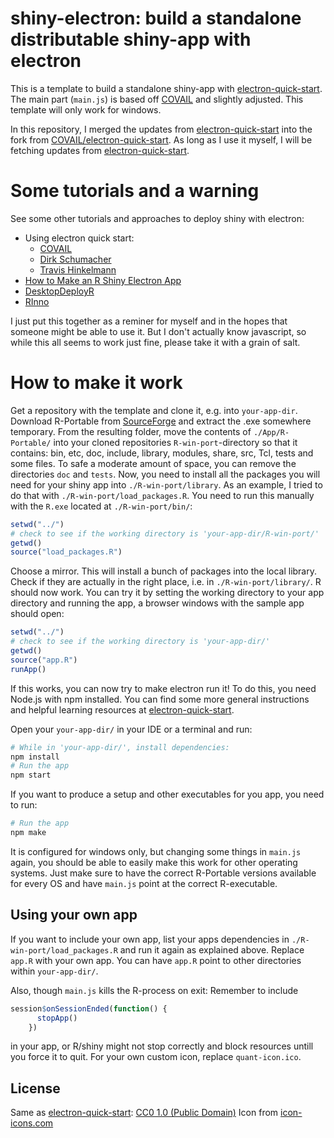 # shiny-electron: build a standalone distributable shiny-app with electron

This is a template to build a standalone shiny-app with [electron-quick-start](https://github.com/electron/electron-quick-start). The main part (`main.js`) is based off [COVAIL](https://github.com/COVAIL/electron-quick-start/) and slightly adjusted. This template will only work for windows. 

In this repository, I merged the updates from [electron-quick-start](https://github.com/electron/electron-quick-start) into the fork from [COVAIL/electron-quick-start](https://github.com/COVAIL/electron-quick-start). As long as I use it myself, I will be fetching updates from [electron-quick-start](https://github.com/electron/electron-quick-start). 

# Some tutorials and a warning
See some other tutorials and approaches to deploy shiny with electron: 

* Using electron quick start:
    * [COVAIL](https://github.com/COVAIL/electron-quick-start)
    * [Dirk Schumacher](https://github.com/dirkschumacher/r-shiny-electron)
    * [Travis Hinkelmann](https://github.com/hinkelman/r-shiny-electron)
* [How to Make an R Shiny Electron App](https://github.com/lawalter/r-shiny-electron-app)
* [DesktopDeployR](https://github.com/wleepang/DesktopDeployR)
* [RInno](https://github.com/ficonsulting/RInno)

I just put this together as a reminer for myself and in the hopes that someone might be able to use it. But I don't actually know javascript, so while this all seems to work just fine, please take it with a grain of salt.

# How to make it work
Get a repository with the template and clone it, e.g. into `your-app-dir`. Download R-Portable from [SourceForge](https://sourceforge.net/projects/rportable/) and extract the .exe somewhere temporary. From the resulting folder, move the contents of `./App/R-Portable/` into your cloned repositories `R-win-port`-directory so that it contains: bin, etc, doc, include, library, modules, share, src, Tcl, tests and some files. To safe a moderate amount of space, you can remove the directories `doc` and `tests`. Now, you need to install all the packages you will need for your shiny app into `./R-win-port/library`. As an example, I tried to do that with `./R-win-port/load_packages.R`. You need to run this manually with the `R.exe` located at `./R-win-port/bin/`:

```r
setwd("../")
# check to see if the working directory is 'your-app-dir/R-win-port/'
getwd()
source("load_packages.R")
```
Choose a mirror. This will install a bunch of packages into the local library. Check if they are actually in the right place, i.e. in `./R-win-port/library/`. R should now work. You can try it by setting the working directory to your app directory and running the app, a browser windows with the sample app should open:

```r
setwd("../")
# check to see if the working directory is 'your-app-dir/'
getwd()
source("app.R")
runApp()
```

If this works, you can now try to make electron run it! To do this, you need Node.js with npm installed. You can find some more general instructions and helpful learning resources at [electron-quick-start](https://github.com/electron/electron-quick-start).

Open your `your-app-dir/` in your IDE or a terminal and run:
```bash
# While in 'your-app-dir/', install dependencies:
npm install
# Run the app
npm start
```

If you want to produce a setup and other executables for you app, you need to run:
```bash
# Run the app
npm make
```
It is configured for windows only, but changing some things in `main.js` again, you should be able to easily make this work for other operating systems. Just make sure to have the correct R-Portable versions available for every OS and have `main.js` point at the correct R-executable. 

## Using your own app

If you want to include your own app, list your apps dependencies in `./R-win-port/load_packages.R` and run it again as explained above. Replace `app.R` with your own app. You can have `app.R` point to other directories within `your-app-dir/`. 

Also, though `main.js` kills the R-process on exit: Remember to include 
``` r
session$onSessionEnded(function() {
      stopApp()
    })
```
in your app, or R/shiny might not stop correctly and block resources untill you force it to quit. For your own custom icon, replace `quant-icon.ico`.

## License

Same as [electron-quick-start](https://github.com/electron/electron-quick-start): [CC0 1.0 (Public Domain)](LICENSE.md)
Icon from [icon-icons.com](https://icon-icons.com/icon/quant-qnt/245484)